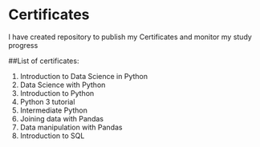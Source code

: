 # Certificates
I have created repository to publish my Certificates and monitor my study progress

##List of certificates:
1. Introduction to Data Science in Python
2. Data Science with Python 
3. Introduction to Python
4. Python 3 tutorial 
5. Intermediate Python
6. Joining data with Pandas
7. Data manipulation with Pandas
8. Introduction to SQL
